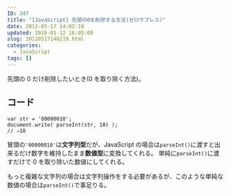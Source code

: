 ```yaml
---
ID: 347
title: "[JavaScript] 先頭の0を削除する方法(ゼロサプレス)"
date: 2012-05-17 14:02:19
updated: 2016-01-12 16:05:09
slug: 20120517140219.html
categories:
  - JavaScript
tags: []
---
```


先頭の 0 だけ削除したいとき(0 を取り除く方法)。

<!--more-->
<h2>コード</h2>
<pre class="language-javascript"><code>var str = '00000010';
document.write( parseInt(str, 10) );
// ⇒10</code></pre>

冒頭の<code>'00000010'</code>は<b>文字列型</b>だが、JavaScript の場合は<code>parseInt()</code>に渡すと出来るだけ数字を維持したまま<b>数値型</b>に変換してくれる。
単純に<code>parseInt()</code>に渡すだけで 0 を取り除いた数値にしてくれる。

もっと複雑な文字列の場合は文字列操作をする必要があるが、このような単純な数値の場合は<code>parseInt()</code>で事足りる。
